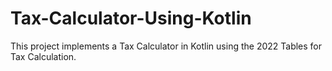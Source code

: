 # Tax-Calculator-Using-Kotlin
This project implements a Tax Calculator in Kotlin using the 2022 Tables for Tax Calculation.
